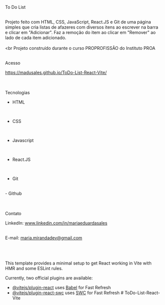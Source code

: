  To Do List
<br>
<br>

Projeto feito com HTML, CSS, JavaScript, React.JS e Git de uma página simples que cria listas de afazeres com diversos itens ao escrever na barra e clicar em "Adicionar". Faz a remoção do item ao clicar em "Remover" ao lado de cada item adicionado.
<br>
<br>
<br
Projeto construído durante o curso PROPROFISSÃO do Instituto PROA
<br>
<br>


 Acesso
<br>

https://madusales.github.io/ToDo-List-React-Vite/
<br>
<br>
<br>

 Tecnologias
<br>

- HTML
<br>
  
- CSS
<br>
  
- Javascript
<br>
  
- React.JS
<br>
  
- Git
<br>
- Github
<br>
<br>
<br>
  


 Contato
<br>

LinkedIn:  www.linkedin.com/in/mariaeduardasales
<br>
<br>

E-mail: maria.mirandadev@gmail.com
<br>
<br>
<br>
<br>

This template provides a minimal setup to get React working in Vite with HMR and some ESLint rules.

Currently, two official plugins are available:

- [@vitejs/plugin-react](https://github.com/vitejs/vite-plugin-react/blob/main/packages/plugin-react/README.md) uses [Babel](https://babeljs.io/) for Fast Refresh
- [@vitejs/plugin-react-swc](https://github.com/vitejs/vite-plugin-react-swc) uses [SWC](https://swc.rs/) for Fast Refresh
#   T o D o - L i s t - R e a c t - V i t e 
 
 
